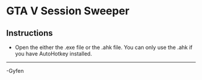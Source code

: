 # GTA V Session Sweeper
## Instructions
* Open the either the .exe file or the .ahk file. You can only use the .ahk if you have AutoHotkey installed.
***
-Gyfen
